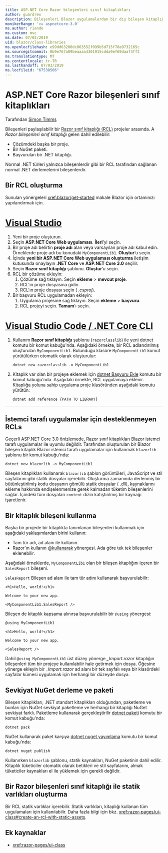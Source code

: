 ```yaml
---
title: ASP.NET Core Razor bileşenleri sınıf kitaplıkları
author: guardrex
description: Bileşenleri Blazor uygulamalardan bir dış bileşen kitaplığı nasıl eklenebilir keşfedin.
monikerRange: '>= aspnetcore-3.0'
ms.author: riande
ms.custom: mvc
ms.date: 07/02/2019
uid: blazor/class-libraries
ms.openlocfilehash: e99dd63200dc863552f099b5d715f78a9732165c
ms.sourcegitcommit: 0b9e767a09beaaaa4301915cdda9ef69daaf3ff2
ms.translationtype: MT
ms.contentlocale: tr-TR
ms.lasthandoff: 07/03/2019
ms.locfileid: "67538506"
---
```

# <a name="aspnet-core-razor-components-class-libraries"></a>ASP.NET Core Razor bileşenleri sınıf kitaplıkları

Tarafından [Simon Timms](https://github.com/stimms)

Bileşenleri paylaşılabilir bir [Razor sınıf kitaplığı (RCL)](xref:razor-pages/ui-class) projeler arasında. A *Razor bileşenleri sınıf kitaplığı* gelen dahil edilebilir:

* Çözümdeki başka bir proje.
* Bir NuGet paketi.
* Başvurulan bir .NET kitaplığı.

Normal .NET türleri yalnızca bileşenlerdir gibi bir RCL tarafından sağlanan normal .NET derlemelerini bileşenlerdir.

## <a name="create-an-rcl"></a>Bir RCL oluşturma

Sunulan yönergeleri <xref:blazor/get-started> makale Blazor için ortamınızı yapılandırmak için.

# <a name="visual-studiotabvisual-studio"></a>[Visual Studio](#tab/visual-studio)

1. Yeni bir proje oluşturun.
1. Seçin **ASP.NET Core Web uygulaması**. **İleri**’yi seçin.
1. Bir proje adı belirtin **proje adı** alan veya varsayılan proje adı kabul edin. Örneklerde proje adı bu konudaki `MyComponentLib1`. **Oluştur**’u seçin.
1. İçinde **yeni bir ASP.NET Core Web uygulaması oluşturma** iletişim kutusunda onaylayın **.NET Core** ve **ASP.NET Core 3.0** seçilir.
1. Seçin **Razor sınıf kitaplığı** şablonu. **Oluştur**’u seçin.
1. RCL bir çözüme ekleyin:
   1. Çözüme sağ tıklayın. Seçin **ekleme** > **mevcut proje**.
   1. RCL'ın proje dosyasına gidin.
   1. RCL'ın proje dosyası seçin ( *.csproj*).
1. Bir başvuru RCL uygulamadan ekleyin:
   1. Uygulama projesine sağ tıklayın. Seçin **ekleme** > **başvuru**.
   1. RCL projeyi seçin. **Tamam**’ı seçin.

# <a name="visual-studio-code--net-core-clitabvisual-studio-codenetcore-cli"></a>[Visual Studio Code / .NET Core CLI](#tab/visual-studio-code+netcore-cli)

1. Kullanım **Razor sınıf kitaplığı** şablonu (`razorclasslib`) ile [yeni dotnet](/dotnet/core/tools/dotnet-new) komutu bir komut kabuğu'nda. Aşağıdaki örnekte, bir RCL adlandırılmış oluşturulan `MyComponentLib1`. Bulunduğu klasöre `MyComponentLib1` komut yürütülürken otomatik olarak oluşturulur:

   ```console
   dotnet new razorclasslib -o MyComponentLib1
   ```

1. Kitaplık var olan bir projeye eklemek için [dotnet Başvuru Ekle](/dotnet/core/tools/dotnet-add-reference) komutu bir komut kabuğu'nda. Aşağıdaki örnekte, RCL uygulamaya eklenir. Kitaplığa yoluna sahip uygulama proje klasöründen aşağıdaki komutu yürütün:

   ```console
   dotnet add reference {PATH TO LIBRARY}
   ```

---

## <a name="rcls-not-supported-for-client-side-apps"></a>İstemci tarafı uygulamalar için desteklenmeyen RCLs

Geçerli ASP.NET Core 3.0 önizlemede, Razor sınıf kitaplıkları Blazor istemci tarafı uygulamalar ile uyumlu değildir. Tarafından oluşturulan bir Blazor bileşen kitaplık Blazor istemci tarafı uygulamalar için kullanmak `blazorlib` şablonu bir komut kabuğu'nda:

```console
dotnet new blazorlib -o MyComponentLib1
```

Bileşen kitaplıkları kullanarak `blazorlib` şablon görüntüleri, JavaScript ve stil sayfalarını gibi statik dosyalar içerebilir. Oluşturma zamanında derlenmiş bir bütünleştirilmiş kodu dosyanın gömülü statik dosyalar ( *.dll*), kaynaklarını ekleme hakkında endişelenmenize gerek kalmadan tüketim bileşenlerini sağlar. İçindeki tüm dosyaları `content` dizin katıştırılmış bir kaynağı işaretlenir.

## <a name="consume-a-library-component"></a>Bir kitaplık bileşeni kullanma

Başka bir projede bir kitaplıkta tanımlanan bileşenleri kullanmak için aşağıdaki yaklaşımlardan birini kullanın:

* Tam tür adı, ad alanı ile kullanın.
* Razor'ın kullanın [ \@kullanarak](xref:mvc/views/razor#using) yönergesi. Ada göre tek tek bileşenler eklenebilir.

Aşağıdaki örneklerde, `MyComponentLib1` olan bir bileşen kitaplığını içeren bir `SalesReport` bileşeni.

`SalesReport` Bileşen ad alanı ile tam tür adını kullanarak başvurulabilir:

```cshtml
<h1>Hello, world!</h1>

Welcome to your new app.

<MyComponentLib1.SalesReport />
```

Bileşen de kitaplık kapsama alınırsa başvurulabilir bir `@using` yönergesi:

```cshtml
@using MyComponentLib1

<h1>Hello, world!</h1>

Welcome to your new app.

<SalesReport />
```

Dahil `@using MyComponentLib1` üst düzey yönerge *_Import.razor* kitaplığın bileşenleri tüm bir projeye kullanılabilir hale getirmek için dosya. Öğesine yönerge ekleyin bir *_Import.razor* ad alanı bir tek sayfalı veya bir klasördeki sayfalar kümesi uygulamak için herhangi bir düzeyde dosya.

## <a name="build-pack-and-ship-to-nuget"></a>Sevkiyat NuGet derleme ve paketi

Bileşen kitaplıkları, .NET standart kitaplıkları olduğundan, paketleme ve bunları için NuGet sevkiyat paketleme ve herhangi bir kitaplığı NuGet sevkiyat farklı. Paketleme kullanarak gerçekleştirilir [dotnet paketi](/dotnet/core/tools/dotnet-pack) komutu bir komut kabuğu'nda:

```console
dotnet pack
```

NuGet kullanarak paket karşıya [dotnet nuget yayımlama](/dotnet/core/tools/dotnet-nuget-push) komutu bir komut kabuğu'nda:

```console
dotnet nuget publish
```

Kullanırken `blazorlib` şablonu, statik kaynakları, NuGet paketinin dahil edilir. Kitaplık tüketiciler otomatik olarak betikleri ve stil sayfalarını, almak tüketiciler kaynakları el ile yüklemek için gerekli değildir.

## <a name="create-a-razor-components-class-library-with-static-assets"></a>Bir Razor bileşenleri sınıf kitaplığı ile statik varlıkları oluşturma

Bir RCL statik varlıklar içerebilir. Statik varlıkları, kitaplığı kullanan tüm uygulamaları için kullanılabilir. Daha fazla bilgi için bkz. <xref:razor-pages/ui-class#create-an-rcl-with-static-assets>.

## <a name="additional-resources"></a>Ek kaynaklar

* <xref:razor-pages/ui-class>
